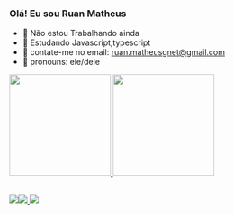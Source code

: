### Olá! Eu sou Ruan Matheus

- 🔭 Não estou Trabalhando ainda
- 🌱 Estudando Javascript,typescript 
- 👯 contate-me no email: ruan.matheusgnet@gmail.com
- 🤔 pronouns: ele/dele 

<div> 
  <a href="https://github.com/mizure04k">
  <img height="180cm" src="https://github-readme-stats.vercel.app/api?username=mizure04k&show_icons=true&theme=dark&include_all_commits=true&count_private=true"/>
  <img height="180cm" src="https://github-readme-stats.vercel.app/api/top-langs/?username=mizure04k&layout=compact&langs_count=16&theme=dark"/>

  </div>
  
   ##
  
  <div>
    <a href="https://instagram.com/mizurex5" target="_blank"><img src="https://img.shields.io/badge/Instagram-%23E440eF?style=for-the-badge&logo=instagram&logoColor=white"
    <a href="https://discord.gg/mizurekkkkkk04#3719" target="_blank"><img src="https://img.shields.io/badge/Discord-7289DA?style=for-the-badge&logo=Discord&logoColor=white" target="_blank">
    </a>
      <a href="mailto:ruan.matheusgnet@gmail.com"><img src="https://img.shields.io/badge/Gmail-%23333?style=for-the-badge&logo=gmail&logoColor=white" target="_blank"></a>

    
    
                                                                      
  </div>
    
    
  
  
